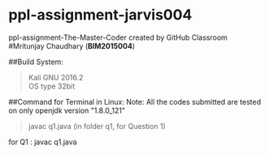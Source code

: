 # ppl-assignment-jarvis004 
ppl-assignment-The-Master-Coder created by GitHub Classroom <br />
#Mritunjay Chaudhary (**BIM2015004**)

##Build System:
>Kali GNU 2016.2 <br />
>OS type 32bit

##Command for Terminal in Linux:
Note: All the codes submitted are tested on  only openjdk version "1.8.0_121"
>javac q1.java    (in folder q1, for Question 1)<br />

for Q1 : javac q1.java
